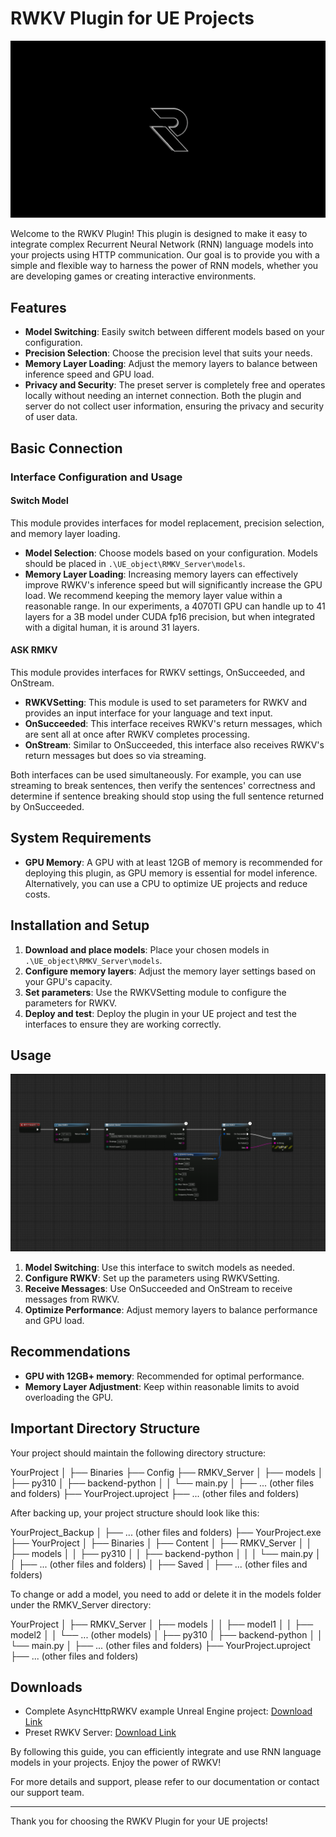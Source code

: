# RWKV Plugin for UE Projects

![Top Image](2.png)

Welcome to the RWKV Plugin! This plugin is designed to make it easy to integrate complex Recurrent Neural Network (RNN) language models into your projects using HTTP communication. Our goal is to provide you with a simple and flexible way to harness the power of RNN models, whether you are developing games or creating interactive environments. 


## Features

- **Model Switching**: Easily switch between different models based on your configuration.
- **Precision Selection**: Choose the precision level that suits your needs.
- **Memory Layer Loading**: Adjust the memory layers to balance between inference speed and GPU load.
- **Privacy and Security**: The preset server is completely free and operates locally without needing an internet connection. Both the plugin and server do not collect user information, ensuring the privacy and security of user data.

## Basic Connection

### Interface Configuration and Usage

#### Switch Model
This module provides interfaces for model replacement, precision selection, and memory layer loading.

- **Model Selection**: Choose models based on your configuration. Models should be placed in `.\UE_object\RMKV_Server\models`.
- **Memory Layer Loading**: Increasing memory layers can effectively improve RWKV's inference speed but will significantly increase the GPU load. We recommend keeping the memory layer value within a reasonable range. In our experiments, a 4070TI GPU can handle up to 41 layers for a 3B model under CUDA fp16 precision, but when integrated with a digital human, it is around 31 layers.

#### ASK RMKV
This module provides interfaces for RWKV settings, OnSucceeded, and OnStream.

- **RWKVSetting**: This module is used to set parameters for RWKV and provides an input interface for your language and text input.
- **OnSucceeded**: This interface receives RWKV's return messages, which are sent all at once after RWKV completes processing.
- **OnStream**: Similar to OnSucceeded, this interface also receives RWKV's return messages but does so via streaming.

Both interfaces can be used simultaneously. For example, you can use streaming to break sentences, then verify the sentences' correctness and determine if sentence breaking should stop using the full sentence returned by OnSucceeded.

## System Requirements

- **GPU Memory**: A GPU with at least 12GB of memory is recommended for deploying this plugin, as GPU memory is essential for model inference. Alternatively, you can use a CPU to optimize UE projects and reduce costs.

## Installation and Setup

1. **Download and place models**: Place your chosen models in `.\UE_object\RMKV_Server\models`.
2. **Configure memory layers**: Adjust the memory layer settings based on your GPU's capacity.
3. **Set parameters**: Use the RWKVSetting module to configure the parameters for RWKV.
4. **Deploy and test**: Deploy the plugin in your UE project and test the interfaces to ensure they are working correctly.

## Usage

![Usage Image](1.png)

1. **Model Switching**: Use this interface to switch models as needed.
2. **Configure RWKV**: Set up the parameters using RWKVSetting.
3. **Receive Messages**: Use OnSucceeded and OnStream to receive messages from RWKV.
4. **Optimize Performance**: Adjust memory layers to balance performance and GPU load.

## Recommendations

- **GPU with 12GB+ memory**: Recommended for optimal performance.
- **Memory Layer Adjustment**: Keep within reasonable limits to avoid overloading the GPU.

## Important Directory Structure

Your project should maintain the following directory structure:

YourProject
│
├── Binaries
├── Config
├── RMKV_Server
│   ├── models
│   ├── py310
│   ├── backend-python
│   │   └── main.py
│   ├── ... (other files and folders)
├── YourProject.uproject
├── ... (other files and folders)

After backing up, your project structure should look like this:

YourProject_Backup
│
├── ... (other files and folders)
├── YourProject.exe
├── YourProject
│   ├── Binaries
│   ├── Content
│   ├── RMKV_Server
│   │   ├── models
│   │   ├── py310
│   │   ├── backend-python
│   │   │   └── main.py
│   │   ├── ... (other files and folders)
│   ├── Saved
│   ├── ... (other files and folders)

To change or add a model, you need to add or delete it in the models folder under the RMKV_Server directory:

YourProject
│
├── RMKV_Server
│   ├── models
│   │   ├── model1
│   │   ├── model2
│   │   └── ... (other models)
│   ├── py310
│   ├── backend-python
│   │   └── main.py
│   ├── ... (other files and folders)
├── YourProject.uproject
├── ... (other files and folders)

## Downloads

- Complete AsyncHttpRWKV example Unreal Engine project: [Download Link](https://drive.google.com/file/d/1MUSA-_o8SSY5rA9uiqadM0AceKA3AMDn/view?usp=sharing)
- Preset RWKV Server: [Download Link](https://drive.google.com/file/d/1n8aYMsUmurpJLyNa9cv_RNVJK6HeF8rx/view?usp=sharing)

By following this guide, you can efficiently integrate and use RNN language models in your projects. Enjoy the power of RWKV!

For more details and support, please refer to our documentation or contact our support team.

---

Thank you for choosing the RWKV Plugin for your UE projects!

